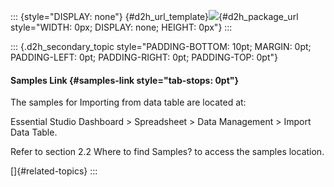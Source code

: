 ::: {style="DISPLAY: none"}
[](ms-xhelp:///?Id=d2h_url_template){#d2h_url_template}![](!package_url!){#d2h_package_url style="WIDTH: 0px; DISPLAY: none; HEIGHT: 0px"}
:::

::: {.d2h_secondary_topic style="PADDING-BOTTOM: 10pt; MARGIN: 0pt; PADDING-LEFT: 0pt; PADDING-RIGHT: 0pt; PADDING-TOP: 0pt"}
#### Samples Link {#samples-link style="tab-stops: 0pt"}

The samples for Importing from data table are located at:

Essential Studio Dashboard \> Spreadsheet \> Data Management \> Import Data Table.

Refer to section 2.2 Where to find Samples? to access the samples location.

[]{#related-topics}
:::

